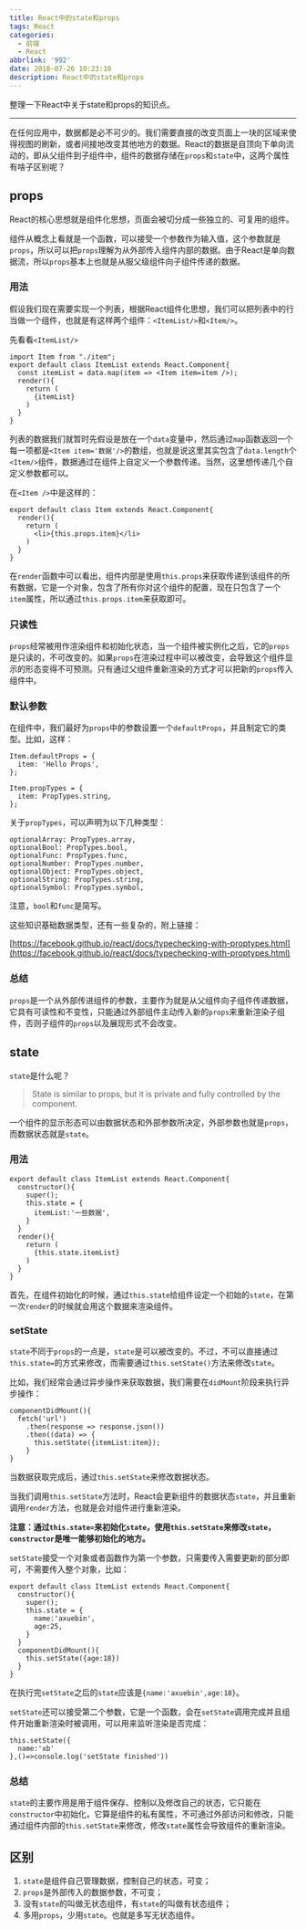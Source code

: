 ```yaml
---
title: React中的state和props
tags: React
categories:
  - 前端
  - React
abbrlink: '992'
date: 2018-07-26 10:23:10
description: React中的state和props
---
```


整理一下React中关于state和props的知识点。

* * *
在任何应用中，数据都是必不可少的。我们需要直接的改变页面上一块的区域来使得视图的刷新，或者间接地改变其他地方的数据。React的数据是自顶向下单向流动的，即从父组件到子组件中，组件的数据存储在`props`和`state`中，这两个属性有啥子区别呢？

<!-- more -->

props
-----

React的核心思想就是组件化思想，页面会被切分成一些独立的、可复用的组件。

组件从概念上看就是一个函数，可以接受一个参数作为输入值，这个参数就是`props`，所以可以把`props`理解为从外部传入组件内部的数据。由于React是单向数据流，所以`props`基本上也就是从服父级组件向子组件传递的数据。

### 用法

假设我们现在需要实现一个列表，根据React组件化思想，我们可以把列表中的行当做一个组件，也就是有这样两个组件：`<ItemList/>`和`<Item/>`。

先看看`<ItemList/>`

```
import Item from "./item";
export default class ItemList extends React.Component{
  const itemList = data.map(item => <Item item=item />);
  render(){
    return (
      {itemList}
    )
  }
}
```

列表的数据我们就暂时先假设是放在一个`data`变量中，然后通过`map`函数返回一个每一项都是`<Item item='数据'/>`的数组，也就是说这里其实包含了`data.length`个`<Item/>`组件，数据通过在组件上自定义一个参数传递。当然，这里想传递几个自定义参数都可以。

在`<Item />`中是这样的：

```
export default class Item extends React.Component{
  render(){
    return (
      <li>{this.props.item}</li>
    )
  }
}
```

在`render`函数中可以看出，组件内部是使用`this.props`来获取传递到该组件的所有数据，它是一个对象，包含了所有你对这个组件的配置，现在只包含了一个`item`属性，所以通过`this.props.item`来获取即可。

### 只读性

`props`经常被用作渲染组件和初始化状态，当一个组件被实例化之后，它的`props`是只读的，不可改变的。如果`props`在渲染过程中可以被改变，会导致这个组件显示的形态变得不可预测。只有通过父组件重新渲染的方式才可以把新的`props`传入组件中。

### 默认参数

在组件中，我们最好为`props`中的参数设置一个`defaultProps`，并且制定它的类型。比如，这样：

```
Item.defaultProps = {
  item: 'Hello Props',
};

Item.propTypes = {
  item: PropTypes.string,
};
```

关于`propTypes`，可以声明为以下几种类型：

```
optionalArray: PropTypes.array,
optionalBool: PropTypes.bool,
optionalFunc: PropTypes.func,
optionalNumber: PropTypes.number,
optionalObject: PropTypes.object,
optionalString: PropTypes.string,
optionalSymbol: PropTypes.symbol,
```

注意，`bool`和`func`是简写。

这些知识基础数据类型，还有一些复杂的，附上链接：

[https://facebook.github.io/react/docs/typechecking-with-proptypes.html](https://facebook.github.io/react/docs/typechecking-with-proptypes.html)

### 总结

`props`是一个从外部传进组件的参数，主要作为就是从父组件向子组件传递数据，它具有可读性和不变性，只能通过外部组件主动传入新的`props`来重新渲染子组件，否则子组件的`props`以及展现形式不会改变。

state
-----

`state`是什么呢？

> State is similar to props, but it is private and fully controlled by the component.

一个组件的显示形态可以由数据状态和外部参数所决定，外部参数也就是`props`，而数据状态就是`state`。

### 用法

```
export default class ItemList extends React.Component{
  constructor(){
    super();
    this.state = {
      itemList:'一些数据',
    }
  }
  render(){
    return (
      {this.state.itemList}
    )
  }
}
```

首先，在组件初始化的时候，通过`this.state`给组件设定一个初始的`state`，在第一次`render`的时候就会用这个数据来渲染组件。

### setState

`state`不同于`props`的一点是，`state`是可以被改变的。不过，不可以直接通过`this.state=`的方式来修改，而需要通过`this.setState()`方法来修改`state`。

比如，我们经常会通过异步操作来获取数据，我们需要在`didMount`阶段来执行异步操作：

```
componentDidMount(){
  fetch('url')
    .then(response => response.json())
    .then((data) => {
      this.setState({itemList:item});  
    }
}
```

当数据获取完成后，通过`this.setState`来修改数据状态。

当我们调用`this.setState`方法时，React会更新组件的数据状态`state`，并且重新调用`render`方法，也就是会对组件进行重新渲染。

**注意：通过`this.state=`来初始化`state`，使用`this.setState`来修改`state`，`constructor`是唯一能够初始化的地方。**

`setState`接受一个对象或者函数作为第一个参数，只需要传入需要更新的部分即可，不需要传入整个对象，比如：

```
export default class ItemList extends React.Component{
  constructor(){
    super();
    this.state = {
      name:'axuebin',
      age:25,
    }
  }
  componentDidMount(){
    this.setState({age:18})  
  }
}
```

在执行完`setState`之后的`state`应该是`{name:'axuebin',age:18}`。

`setState`还可以接受第二个参数，它是一个函数，会在`setState`调用完成并且组件开始重新渲染时被调用，可以用来监听渲染是否完成：

```
this.setState({
  name:'xb'
},()=>console.log('setState finished'))
```

### 总结

`state`的主要作用是用于组件保存、控制以及修改自己的状态，它只能在`constructor`中初始化，它算是组件的私有属性，不可通过外部访问和修改，只能通过组件内部的`this.setState`来修改，修改`state`属性会导致组件的重新渲染。

区别
--

1.  `state`是组件自己管理数据，控制自己的状态，可变；
2.  `props`是外部传入的数据参数，不可变；
3.  没有`state`的叫做无状态组件，有`state`的叫做有状态组件；
4.  多用`props`，少用`state`。也就是多写无状态组件。